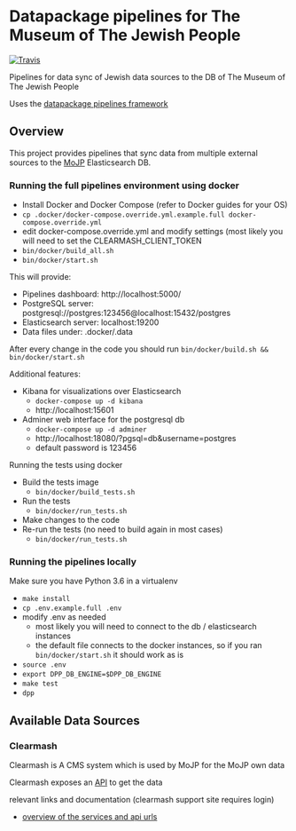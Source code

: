 # Datapackage pipelines for The Museum of The Jewish People

[![Travis](https://img.shields.io/travis/Beit-Hatfutsot/mojp-dbs-pipelines/master.svg)](https://travis-ci.org/Beit-Hatfutsot/mojp-dbs-pipelines)

Pipelines for data sync of Jewish data sources to the DB of The Museum of The Jewish People

Uses the [datapackage pipelines framework](https://github.com/frictionlessdata/datapackage-pipelines)


## Overview

This project provides pipelines that sync data from multiple external sources to the [MoJP](http://dbs.bh.org.il/) Elasticsearch DB.


### Running the full pipelines environment using docker

* Install Docker and Docker Compose (refer to Docker guides for your OS)
* `cp .docker/docker-compose.override.yml.example.full docker-compose.override.yml`
* edit docker-compose.override.yml and modify settings (most likely you will need to set the CLEARMASH_CLIENT_TOKEN
* `bin/docker/build_all.sh`
* `bin/docker/start.sh`

This will provide:

* Pipelines dashboard: http://localhost:5000/
* PostgreSQL server: postgresql://postgres:123456@localhost:15432/postgres
* Elasticsearch server: localhost:19200
* Data files under: .docker/.data

After every change in the code you should run `bin/docker/build.sh && bin/docker/start.sh`

Additional features:

* Kibana for visualizations over Elasticsearch
  * `docker-compose up -d kibana`
  * http://localhost:15601
* Adminer web interface for the postgresql db
  * `docker-compose up -d adminer`
  * http://localhost:18080/?pgsql=db&username=postgres
  * default password is 123456

Running the tests using docker

* Build the tests image
  * `bin/docker/build_tests.sh`
* Run the tests
  * `bin/docker/run_tests.sh`
* Make changes to the code
* Re-run the tests (no need to build again in most cases)
  * `bin/docker/run_tests.sh`

### Running the pipelines locally

Make sure you have Python 3.6 in a virtualenv

* `make install`
* `cp .env.example.full .env`
* modify .env as needed
  * most likely you will need to connect to the db / elasticsearch instances
  * the default file connects to the docker instances, so if you ran `bin/docker/start.sh` it should work as is
* `source .env`
* `export DPP_DB_ENGINE=$DPP_DB_ENGINE`
* `make test`
* `dpp`


## Available Data Sources

### Clearmash

Clearmash is A CMS system which is used by MoJP for the MoJP own data

Clearmash exposes an [API](https://bh.clearmash.com/API/V5/Services/) to get the data

relevant links and documentation (clearmash support site requires login)

* [overview of the services and api urls](https://www.clearmash.com/skn/c7/Support/e1043/External_Resources_API__Server_API_)
